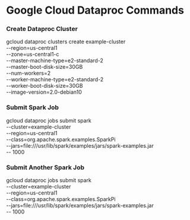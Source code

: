 # Google Cloud Dataproc Commands

### Create Dataproc Cluster

gcloud dataproc clusters create example-cluster \
 --region=us-central1 \
 --zone=us-central1-c \
 --master-machine-type=e2-standard-2 \
 --master-boot-disk-size=30GB \
 --num-workers=2 \
 --worker-machine-type=e2-standard-2 \
 --worker-boot-disk-size=30GB \
 --image-version=2.0-debian10

### Submit Spark Job

gcloud dataproc jobs submit spark \
 --cluster=example-cluster \
 --region=us-central1 \
 --class=org.apache.spark.examples.SparkPi \
 --jars=file:///usr/lib/spark/examples/jars/spark-examples.jar \
 -- 1000

### Submit Another Spark Job

gcloud dataproc jobs submit spark \
 --cluster=example-cluster \
 --region=us-central1 \
 --class=org.apache.spark.examples.SparkPi \
 --jars=file:///usr/lib/spark/examples/jars/spark-examples.jar \
 -- 1000
